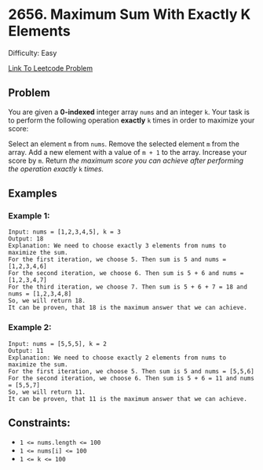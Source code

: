 # 2656. Maximum Sum With Exactly K Elements
Difficulty: Easy

[Link To Leetcode Problem](https://leetcode.com/problems/maximum-sum-with-exactly-k-elements/)

## Problem
You are given a **0-indexed** integer array `nums` and an integer `k`. Your task is to perform the following operation **exactly** `k` times in order to maximize your score:

Select an element `m` from `nums`.
Remove the selected element `m` from the array.
Add a new element with a value of `m + 1` to the array.
Increase your score by `m`.
Return *the maximum score you can achieve after performing the operation exactly* `k` *times.*

## Examples
### Example 1:
```
Input: nums = [1,2,3,4,5], k = 3
Output: 18
Explanation: We need to choose exactly 3 elements from nums to maximize the sum.
For the first iteration, we choose 5. Then sum is 5 and nums = [1,2,3,4,6]
For the second iteration, we choose 6. Then sum is 5 + 6 and nums = [1,2,3,4,7]
For the third iteration, we choose 7. Then sum is 5 + 6 + 7 = 18 and nums = [1,2,3,4,8]
So, we will return 18.
It can be proven, that 18 is the maximum answer that we can achieve.
```
### Example 2:
```
Input: nums = [5,5,5], k = 2
Output: 11
Explanation: We need to choose exactly 2 elements from nums to maximize the sum.
For the first iteration, we choose 5. Then sum is 5 and nums = [5,5,6]
For the second iteration, we choose 6. Then sum is 5 + 6 = 11 and nums = [5,5,7]
So, we will return 11.
It can be proven, that 11 is the maximum answer that we can achieve.
```

## Constraints:
- `1 <= nums.length <= 100`
- `1 <= nums[i] <= 100`
- `1 <= k <= 100`